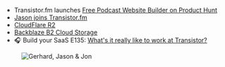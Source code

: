 - Transistor.fm launches [Free Podcast Website Builder on Product Hunt](https://www.producthunt.com/products/transistor#free-podcast-website-builder)
- [Jason joins Transistor.fm](https://transistor.fm/jason/)
- [CloudFlare R2](https://www.cloudflare.com/products/r2/)
- [Backblaze B2 Cloud Storage](https://www.backblaze.com/b2/cloud-storage.html)
- 🎧 Build your SaaS E135: [What's it really like to work at Transistor?](https://saas.transistor.fm/episodes/team-call)

<figure class="richtext-figure richtext-figure--full">
  <img src="https://changelog-assets.s3.amazonaws.com/shipit/shipit-61--jon-and-jason.jpg" alt="Gerhard, Jason & Jon" loading="lazy">
</figure>
